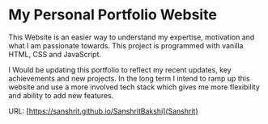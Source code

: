 # My Personal Portfolio Website

This Website is an easier way to understand my expertise, motivation and what I am passionate towards.
This project is programmed with vanilla HTML, CSS and JavaScript.

I Would be updating this portfolio to reflect my recent updates, key achievements and new projects. In the long term I intend to ramp up this website and use a more involved tech stack which gives me more flexibility and ability to add new features.


URL: [https://sanshrit.github.io/SanshritBakshi](Sanshrit)
